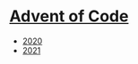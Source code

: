 # [Advent of Code](https://adventofcode.com/)

  * [2020](2020/README.md)
  * [2021](2021/README.md)